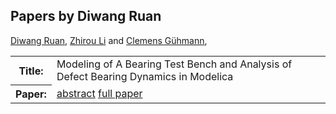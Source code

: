 ## Papers by Diwang Ruan
<table>
<a href="/proceedings/authors/DiwangRuan">Diwang Ruan</a>, <a href="/proceedings/authors/ZhirouLi">Zhirou Li</a> and <a href="/proceedings/authors/ClemensGuhmann">Clemens Gühmann</a>, </td>
</tr>
<tr><th>Title:</th>
<td>Modeling of A Bearing Test Bench and Analysis of Defect Bearing Dynamics in Modelica</td>
</tr>
<tr><th>Paper:</th>
<td><a href="/abstracts/abstract_5A_3">abstract</a> <a href="/proceedings/papers/Modelica2021session5A_paper3.pdf">full paper</a></td>
</tr>
</table>
